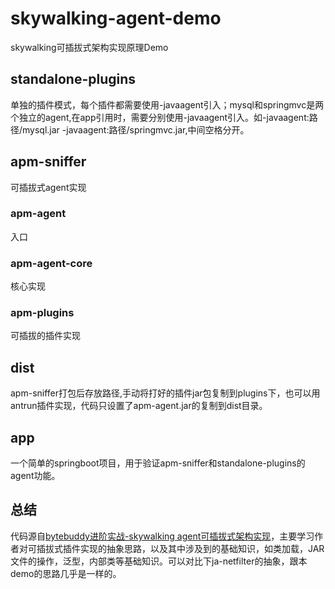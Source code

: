 # skywalking-agent-demo
skywalking可插拔式架构实现原理Demo

## standalone-plugins
单独的插件模式，每个插件都需要使用-javaagent引入；mysql和springmvc是两个独立的agent,在app引用时，需要分别使用-javaagent引入。如-javaagent:路径/mysql.jar -javaagent:路径/springmvc.jar,中间空格分开。


##  apm-sniffer
可插拔式agent实现

### apm-agent
入口

### apm-agent-core
核心实现

### apm-plugins
可插拔的插件实现

## dist
 apm-sniffer打包后存放路径,手动将打好的插件jar包复制到plugins下，也可以用antrun插件实现，代码只设置了apm-agent.jar的复制到dist目录。

## app
一个简单的springboot项目，用于验证apm-sniffer和standalone-plugins的agent功能。

## 总结
代码源自[bytebuddy进阶实战-skywalking agent可插拔式架构实现](https://www.bilibili.com/video/BV1Jv4y1a7Kw/?vd_source=a1140fd3f4c8a495bd13a2a7c3d8da26)，主要学习作者对可插拔式插件实现的抽象思路，以及其中涉及到的基础知识，如类加载，JAR文件的操作，泛型，内部类等基础知识。可以对比下ja-netfilter的抽象，跟本demo的思路几乎是一样的。